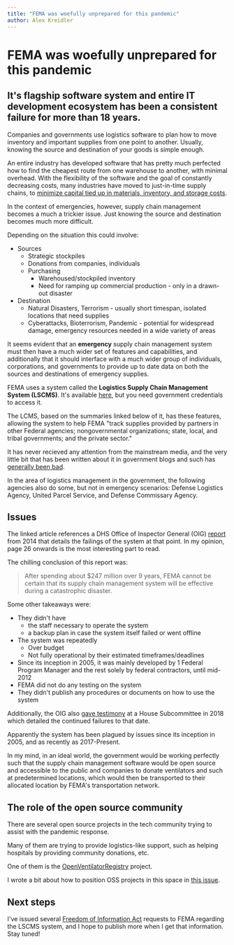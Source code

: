 ```yaml
---
title: "FEMA was woefully unprepared for this pandemic"
author: Alex Kreidler
---
```


# FEMA was woefully unprepared for this pandemic

## It's flagship software system and entire IT development ecosystem has been a consistent failure for more than 18 years.

Companies and governments use logistics software to plan how to move inventory and important supplies from one point to another. Usually, knowing the source and destination of your goods is simple enough.

An entire industry has developed software that has pretty much perfected how to find the cheapest route from one warehouse to another, with minimal overhead. With the flexibility of the software and the goal of constantly decreasing costs, many industries have moved to just-in-time supply chains, to [minimize capital tied up in materials, inventory, and storage costs](https://www.ups-scs.com/solutions/white_papers/wp_JIT.pdf).

In the context of emergencies, however, supply chain management becomes a much a trickier issue. Just knowing the source and destination becomes much more difficult.

Depending on the situation this could involve:

- Sources
  - Strategic stockpiles
  - Donations from companies, individuals
  - Purchasing
    - Warehoused/stockpiled inventory
    - Need for ramping up commercial production - only in a drawn-out disaster
- Destination
  - Natural Disasters, Terrorism - usually short timespan, isolated locations that need supplies
  - Cyberattacks, Bioterrorism, Pandemic - potential for widespread damage, emergency resources needed in a wide variety of areas

It seems evident that an **emergency** supply chain management system must then have a much wider set of features and capabilities, and additionally that it should interface with a much wider group of individuals, corporations, and governments to provide up to date data on both the sources and destinations of emergency supplies.

FEMA uses a system called the **Logistics Supply Chain Management System (LSCMS)**. It's available [here](https://lscms.fema.gov/), but you need government credentials to access it.

The LCMS, based on the summaries linked below of it, has these features, allowing the system to help FEMA "track supplies provided by partners in other Federal agencies; nongovernmental organizations; state, local, and tribal governments; and the private sector."

It has never recieved any attention from the mainstream media, and the very little bit that has been written about it in government blogs and such has [generally been bad](https://fcw.com/articles/2014/10/02/fema-logistics-management.aspx).

In the area of logistics management in the government, the following agencies also do some, but not in emergency scenarios: Defense Logistics Agency, United Parcel Service, and Defense Commissary Agency.

## Issues

The linked article references a DHS Office of Inspector General (OIG) [report](https://www.oig.dhs.gov/assets/Mgmt/2014/OIG_14-151_Sep14.pdf) from 2014 that details the failings of the system at that point. In my opinion, page 26 onwards is the most interesting part to read.

The chilling conclusion of this report was:

> After spending about $247 million over 9 years, FEMA cannot be certain that its supply chain management system will be effective during a catastrophic disaster.

Some other takeaways were:

* They didn't have
  * the staff necessary to operate the system
  * a backup plan in case the system itself failed or went offline
* The system was repeatedly
  * Over budget
  * Not fully operational by their estimated timeframes/deadlines
* Since its inception in 2005, it was mainly developed by 1 Federal Program Manager and the rest solely by federal contractors, until mid-2012  
* FEMA did not do any testing on the system
* They didn't publish any procedures or documents on how to use the system

Additionally, the OIG also [gave testimony](https://docs.house.gov/meetings/HM/HM12/20180725/108605/HHRG-115-HM12-Wstate-KellyJ-20180725.pdf) at a House Subcommittee in 2018 which detailed the continued failures to that date.

Apparently the system has been plagued by issues since its inception in 2005, and as
recently as 2017-Present.

In my mind, in an ideal world, the government would be working perfectly such
that the supply chain management software would be open source and accessible to
the public and companies to donate ventilators and such at predetermined
locations, which would then be transported to their allocated location by FEMA's
transportation network.

## The role of the open source community

There are several open source projects in the tech community trying to assist with the pandemic response.

Many of them are trying to provide logistics-like support, such as helping hospitals by providing community donations, etc.

One of them is the [OpenVentilatorRegistry](https://github.com/openventilatorregistry/OpenVentilatorRegistry) project.

I wrote a bit about how to position OSS projects in this space in [this issue](https://github.com/openventilatorregistry/OpenVentilatorRegistry/issues/44#issuecomment-603531838). 

## Next steps

I've issued several [Freedom of Information Act](foia.gov) requests to FEMA regarding
the LSCMS system, and I hope to publish more when I get that information. Stay tuned!